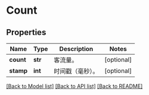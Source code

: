 # Count

## Properties
Name | Type | Description | Notes
------------ | ------------- | ------------- | -------------
**count** | **str** | 客流量。 | [optional] 
**stamp** | **int** | 时间戳（毫秒）。 | [optional] 

[[Back to Model list]](../README.md#documentation-for-models) [[Back to API list]](../README.md#documentation-for-api-endpoints) [[Back to README]](../README.md)


